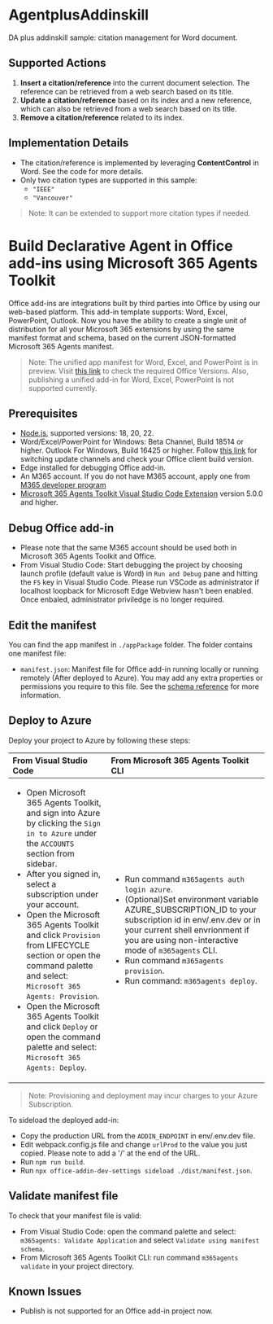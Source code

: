 # AgentplusAddinskill

DA plus addinskill sample: citation management for Word document.

## Supported Actions

1. **Insert a citation/reference** into the current document selection. The reference can be retrieved from a web search based on its title.
2. **Update a citation/reference** based on its index and a new reference, which can also be retrieved from a web search based on its title.
3. **Remove a citation/reference** related to its index.

## Implementation Details

- The citation/reference is implemented by leveraging **ContentControl** in Word. See the code for more details.
- Only two citation types are supported in this sample:
  - `"IEEE"`
  - `"Vancouver"`

> Note: It can be extended to support more citation types if needed.



# Build Declarative Agent in Office add-ins using Microsoft 365 Agents Toolkit

Office add-ins are integrations built by third parties into Office by using our web-based platform. This add-in template supports: Word, Excel, PowerPoint, Outlook.
Now you have the ability to create a single unit of distribution for all your Microsoft 365 extensions by using the same manifest format and schema, based on the current JSON-formatted Microsoft 365 Agents manifest.

> Note:
> The unified app manifest for Word, Excel, and PowerPoint is in preview. Visit [this link](https://aka.ms/officeversions) to check the required Office Versions. Also, publishing a unified add-in for Word, Excel, PowerPoint is not supported currently.

## Prerequisites

- [Node.js](https://nodejs.org/), supported versions: 18, 20, 22.
- Word/Excel/PowerPoint for Windows: Beta Channel, Build 18514 or higher. Outlook For Windows, Build 16425 or higher. Follow [this link](https://github.com/OfficeDev/TeamsFx/wiki/How-to-switch-Outlook-client-update-channel-and-verify-Outlook-client-build-version) for switching update channels and check your Office client build version.
- Edge installed for debugging Office add-in.
- An M365 account. If you do not have M365 account, apply one from [M365 developer program](https://developer.microsoft.com/en-us/microsoft-365/dev-program)
- [Microsoft 365 Agents Toolkit Visual Studio Code Extension](https://aka.ms/teams-toolkit) version 5.0.0 and higher.

## Debug Office add-in
- Please note that the same M365 account should be used both in Microsoft 365 Agents Toolkit and Office.
- From Visual Studio Code: Start debugging the project by choosing launch profile (default value is Word) in `Run and Debug` pane and hitting the `F5` key in Visual Studio Code. Please run VSCode as administrator if localhost loopback for Microsoft Edge Webview hasn't been enabled. Once enbaled, administrator priviledge is no longer required.

## Edit the manifest

You can find the app manifest in `./appPackage` folder. The folder contains one manifest file:
* `manifest.json`: Manifest file for Office add-in running locally or running remotely (After deployed to Azure).
You may add any extra properties or permissions you require to this file. See the [schema reference](https://raw.githubusercontent.com/OfficeDev/microsoft-teams-app-schema/preview/op/extensions/MicrosoftTeams.schema.json) for more information.

## Deploy to Azure

Deploy your project to Azure by following these steps:

| From Visual Studio Code                                                                                                                                                                                                                                                                                                                                                  | From Microsoft 365 Agents Toolkit CLI                                                                                                                                                                                                                    |
| :----------------------------------------------------------------------------------------------------------------------------------------------------------------------------------------------------------------------------------------------------------------------------------------------------------------------------------------------------------------------- | :---------------------------------------------------------------------------------------------------------------------------------------------------------------------------------------------------------------------------------- |
| <ul><li>Open Microsoft 365 Agents Toolkit, and sign into Azure by clicking the `Sign in to Azure` under the `ACCOUNTS` section from sidebar.</li> <li>After you signed in, select a subscription under your account.</li><li>Open the Microsoft 365 Agents Toolkit and click `Provision` from LIFECYCLE section or open the command palette and select: `Microsoft 365 Agents: Provision`.</li><li>Open the Microsoft 365 Agents Toolkit and click `Deploy` or open the command palette and select: `Microsoft 365 Agents: Deploy`.</li></ul> | <ul> <li>Run command `m365agents auth login azure`.</li> <li>(Optional)Set environment variable AZURE_SUBSCRIPTION_ID to your subscription id in env/.env.dev or in your current shell envrionment if you are using non-interactive mode of `m365agents` CLI.</li> <li> Run command `m365agents provision`.</li> <li>Run command: `m365agents deploy`. </li></ul> |
> Note: Provisioning and deployment may incur charges to your Azure Subscription.

To sideload the deployed add-in:

- Copy the production URL from the `ADDIN_ENDPOINT` in env/.env.dev file.
- Edit webpack.config.js file and change `urlProd` to the value you just copied. Please note to add a '/' at the end of the URL.
- Run `npm run build`.
- Run `npx office-addin-dev-settings sideload ./dist/manifest.json`.

## Validate manifest file

To check that your manifest file is valid:

- From Visual Studio Code: open the command palette and select: `m365agents: Validate Application` and select `Validate using manifest schema`.
- From Microsoft 365 Agents Toolkit CLI: run command `m365agents validate` in your project directory.

## Known Issues
- Publish is not supported for an Office add-in project now.

